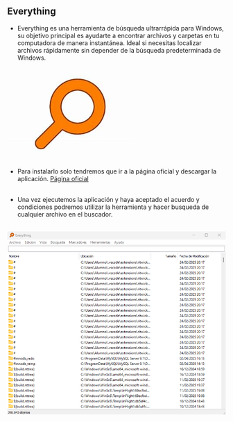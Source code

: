 ## Everything

- Everything es una herramienta de búsqueda ultrarrápida para Windows, su objetivo principal es ayudarte a encontrar archivos y carpetas en tu computadora de manera instantánea. Ideal si necesitas localizar archivos rápidamente sin depender de la búsqueda predeterminada de Windows.<br><br>

![Logo](assests/everything1.png)<br><br>

- Para instalarlo solo tendremos que ir a la página oficial y descargar la aplicación.
[Página oficial](https://www.voidtools.com/es-es/)<br><br>

- Una vez ejecutemos la aplicación y haya aceptado el acuerdo y condiciones podremos utilizar la herramienta y hacer busqueda de cualquier archivo en el buscador.<br><br>

![Programa](assests/everything2.png)
